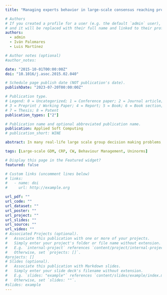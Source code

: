 ```yaml
---
title: "Managing experts behavior in large-scale consensus reaching processes with uninorm aggregation operators"

# Authors
# If you created a profile for a user (e.g. the default `admin` user), write the username (folder name) here
# and it will be replaced with their full name and linked to their profile.
authors:
  - admin
  - Iván Palomares
  - Luis Martínez

# Author notes (optional)
#author_notes:

date: "2015-10-01T00:00:00Z"
doi: "10.1016/j.asoc.2015.02.040"

# Schedule page publish date (NOT publication's date).
publishDate: "2023-07-20T00:00:00Z"

# Publication type.
# Legend: 0 = Uncategorized; 1 = Conference paper; 2 = Journal article;
# 3 = Preprint / Working Paper; 4 = Report; 5 = Book; 6 = Book section;
# 7 = Thesis; 8 = Patent
publication_types: ["2"]

# Publication name and optional abbreviated publication name.
publication: Applied Soft Computing
# publication_short: WINE

abstract: In many real-life large scale group decision making problems, it can be necessary and convenient a consensus reaching process, which is an iterative procedure aimed at seeking a high degree of agreement amongst experts’ preferences before making a group decision. Although a wide variety of models and approaches have been proposed and developed to support consensus reaching processes, in large groups there are some important aspects that still require further study, such as the treatment of experts’ behaviors that could hamper reaching the wanted agreement. More specifically, it would be necessary an approach to deal with experts properly, based on the overall behavior they present during the discussion process, as well as reinforcing repeated patterns of cooperative (or uncooperative) behavior adopted by experts. This paper presents an expert weighting methodology for consensus reaching processes in large-scale group decision making, that incorporates the use of uninorm aggregation operators. Such operators, which are characterized by their property of full reinforcement, are used in the proposed methodology to allow the experts’ weighting based on their overall behavior during the consensus process and the behavior evolution across the time. This proposal is integrated in a consensus model for large-scale group decision making problems under uncertainty, and it is put in practice to show an illustrative example of its effectiveness and improvements with respect to other approaches.

tags: [Large-scale GDM, CRP, CW, Behaviour Management, Uninorms]

# Display this page in the Featured widget?
featured: false

# Custom links (uncomment lines below)
# links:
#   - name: doi
#     url: http://example.org

url_pdf: ""
url_code: ""
url_dataset: ""
url_poster: ""
url_project: ""
url_slides: ""
url_source: ""
url_video: ""
# Associated Projects (optional).
#   Associate this publication with one or more of your projects.
#   Simply enter your project's folder or file name without extension.
#   E.g. `internal-project` references `content/project/internal-project/index.md`.
#   Otherwise, set `projects: []`.
#projects: []
# Slides (optional).
#   Associate this publication with Markdown slides.
#   Simply enter your slide deck's filename without extension.
#   E.g. `slides: "example"` references `content/slides/example/index.md`.
#   Otherwise, set `slides: ""`.
#slides: example
---
```


